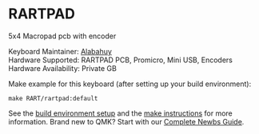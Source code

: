 # RARTPAD

5x4 Macropad pcb with encoder

Keyboard Maintainer: [Alabahuy](https://github.com/alabahuy)  
Hardware Supported: RARTPAD PCB, Promicro, Mini USB, Encoders
Hardware Availability: Private GB

Make example for this keyboard (after setting up your build environment):

    make RART/rartpad:default

See the [build environment setup](https://docs.qmk.fm/#/getting_started_build_tools) and the [make instructions](https://docs.qmk.fm/#/getting_started_make_guide) for more information. Brand new to QMK? Start with our [Complete Newbs Guide](https://docs.qmk.fm/#/newbs).
